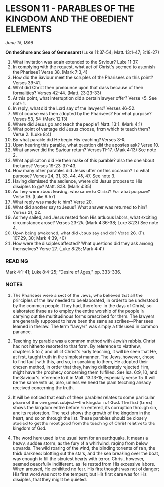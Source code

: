 # LESSON 11 - PARABLES OF THE KINGDOM AND THE OBEDIENT ELEMENTS

*June 10, 1899*

**On the Shore and Sea of Gennesaret**
(Luke 11:37-54; Matt. 13:1-47; 8:18-27)

1. What invitation was again extended to the Saviour? Luke 11:37.
2. In complying with the request, what act of Christ's seemed to astonish the Pharisee? Verse 38. (Mark 7:3, 4)
3. How did the Saviour meet the scruples of the Pharisees on this point? Verses 39-41.
4. What did Christ then pronounce upon that class because of their formalities? Verses 42-44. (Matt. 23:23-33)
5. At this point, what interruption did a certain lawyer offer? Verse 45. See note 1.
6. In reply, what did the Lord say of the lawyers? Verses 46-52.
7. What course was then adopted by the Pharisees? For what purpose? Verses 53, 54. (Mark 12:13)
8. Where did Jesus go and teach the people? Matt. 13:1. (Mark 4:1)
9. What point of vantage did Jesus choose, from which to teach them? Verse 2. (Luke 8:4)
10. By what parable did He begin His teaching? Verses 3-8.
11. Upon hearing this parable, what question did the apostles ask? Verse 10.
12. What answer did the Saviour return? Verses 11-17. (Mark 4:13) See note 2.
13. What application did He then make of this parable? also the one about the tares? Verses 19-23, 37-43.
14. How many other parables did Jesus utter on this occasion? To what purpose? Verses 24, 31, 33, 44, 45, 47. See note 3.
15. Having dismissed the audience, where did Jesus propose to His disciples to go? Matt. 8:18. (Mark 4:35)
16. As they were about leaving, who came to Christ? For what purpose? Verse 19. (Luke 9:57)
17. What reply was made to him? Verse 20.
18. What did another say to Jesus? What answer was returned to him? Verses 21, 22.
19. As they sailed, and Jesus rested from His arduous labors, what exciting circumstance arose? Verses 23-25. (Mark 4:36-38; Luke 8:23) See note 4.
20. Upon being awakened, what did Jesus say and do? Verse 26. (Ps. 107:29, 30; Mark 4:39, 40)
21. How were the disciples affected? What questions did they ask among themselves? Verse 27. (Luke 8:25; Mark 4:41)

### READING
Mark 4:1-41; Luke 8:4-25; "Desire of Ages," pp. 333-336.

### NOTES

1. The Pharisees were a sect of the Jews, who believed that all the principles of the law needed to be elaborated, in order to be understood by the common people. They had, therefore, in the days of Christ, so elaborated these as to employ the entire worship of the people in carrying out the multitudinous forms prescribed for them. The lawyers are generally supposed to have been the same as scribes—Pharisees learned in the law. The term "lawyer" was simply a title used in common parlance.

2. Teaching by parable was a common method with Jewish rabbis. Christ had not hitherto resorted to that form. By reference to Matthew, chapters 5 to 7, and all of Christ's early teaching, it will be seen that He, at first, taught truth in the simplest manner. The Jews, however, chose to find fault with this, and so, in speaking to them, He adopted their chosen method, in order that they, having deliberately rejected Him, might have the prophecy concerning them fulfilled. See Isa. 6:9, 10, and the Saviour's reference to it in Matt. 13:13-15, especially verse 15. It will be the same with us, also, unless we heed the plain teaching already received concerning the truth.

3. It will be noticed that each of these parables relates to some particular phase of the one great subject—the kingdom of God. The first (tares) shows the kingdom entire before sin entered, its corruption through sin, and its restoration. The next shows the growth of the kingdom in the heart, and so on through the list. These parables should be closely studied to get the most good from the teaching of Christ relative to the kingdom of God.

4. The word here used is the usual term for an earthquake. It means a heavy, sudden storm, as the fury of a whirlwind, raging from below upwards. The wild roaring of the wind, the blinding torrents of rain, the thick darkness blotting out the stars, and the sea breaking over the boat, was enough to fill the stoutest hearts with terror. Christ, however, seemed peacefully indifferent, as He rested from His excessive labors. When aroused, He exhibited no fear. His first thought was not of danger; His first word was not to the tempest; but His first care was for His disciples, that they might be quieted.
